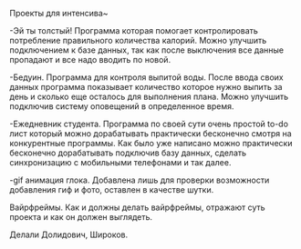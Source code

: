 Проекты для интенсива~

-Эй ты толстый!
Программа которая помогает контролировать потребление правильного количества калорий.
Можно улучшить подключением к базе данных, так как после выключения все данные пропадают и все надо вводить по новой.


-Бедуин.
Программа для контроля выпитой воды.
После ввода своих данных программа показывает количество которое нужно выпить за день и сколько еще осталось для выполнения плана.
Можно улучшить подключив систему оповещений в определенное время.


-Ежедневник студента.
Программа по своей сути очень простой to-do лист который можно дорабатывать практически бесконечно смотря на конкурентные программы.
Как было уже написано можно практически бесконечно дорабатывать подключив базу данных, сделать синхронизацию с мобильными телефонами и так далее.

-gif анимация глока.
Добавлена лишь для проверки возможности добавления гиф и фото, оставлен в качестве шутки.


Вайрфреймы.
Как и должны делать вайрфреймы, отражают суть проекта и как он должен выглядеть.



Делали Долидович, Широков.
